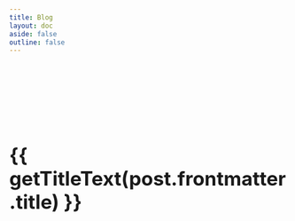 ```yaml
---
title: Blog
layout: doc
aside: false
outline: false
---
```


<script setup>
import { data as posts } from './posts.data.js'

function getTitleVersion(title) {
    const version = title.match(/v\d+\.\d+(\.\d+)?/)
    if (version) {
        return version[0]
    }
}

function getTitleText(title) {
    // strip version from title
    return title
} 

</script>

<div class="posts" v-for="post of posts">
    <div class="post">
        <a :href="post.url">
        <h1>
            {{ getTitleText(post.frontmatter.title) }}
        </h1>
        </a>
        <div class="body" v-html="post.html"></div>
    </div>
</div>

<style scoped>
.post>a {
    text-decoration: none;
    color: var(--color-text);
}

h2, h3, h4 {
    color: var(--color-text);
}

h1 {
    font-size: 2.5em !important;
    line-height: 1.2em;
    font-weight: 700;
}

.post {
    margin-top: 10pt;
    margin-bottom: 4rem;
}

.posts {
    margin-top: 10rem !important;
}

.posts:first-child {
    margin-top: 0 !important;
}

.post h1 .VPBadge {
    transform: scale(1.2);
    margin-left: 10pt;
    position: relative;
    top: 7pt;
}
</style>
<style>
.post .body h1:first-child {
    display: none;
}
</style>